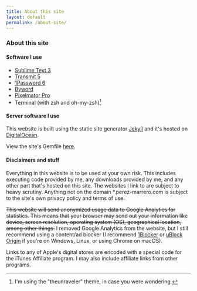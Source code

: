 ```yaml
---
title: About this site
layout: default
permalink: /about-site/
---
```


### About this site

#### Software I use

*   [Sublime Text 3](https://sublimetext.com/)
*   [Transmit 5](https://panic.com/transmit/)
*   [1Password 6](https://1password.com/)
*   [Byword](https://bywordapp.com)
*   [Pixelmator Pro](http://www.pixelmator.com/pro/)
*   Terminal (with zsh and oh-my-zsh)[^1]

#### Server software I use

This website is built using the static site generator [Jekyll](https://jekyllrb.com) and it's hosted on [DigitalOcean](https://m.do.co/c/d4f8c9c9d236).

View the site's Gemfile [here](https://gist.github.com/georgeperez/e24c53209df6195e7b84e57c66300102).

#### Disclaimers and stuff

Everything in this website is to be used at your own risk. This includes executing code provided by me, any downloads provided by me, and any other part that's hosted on this site. The websites I link to are subject to heavy scrutiny. Anything not on the domain \*.perez-marrero.com is subject to the site's own privacy policy and terms of use.

~~This website will send anonymized usage data to Google Analytics for statistics. This means that your browser may send out your information like device, screen resolution, operating system (OS), geographical location, among other things.~~ I removed Google Analytics from the website, but I still recommend using a content/ad blocker (I recommend [1Blocker](https://1blocker.com) or [uBlock Origin](https://github.com/gorhill/uBlock) if you're on Windows, Linux, or using Chrome on macOS).

Links to any of Apple's digital stores are encoded with a special code for the iTunes Affiliate program. I may also include affiliate links from other programs.

[^1]: I'm using the "theunraveler" theme, in case you were wondering.
